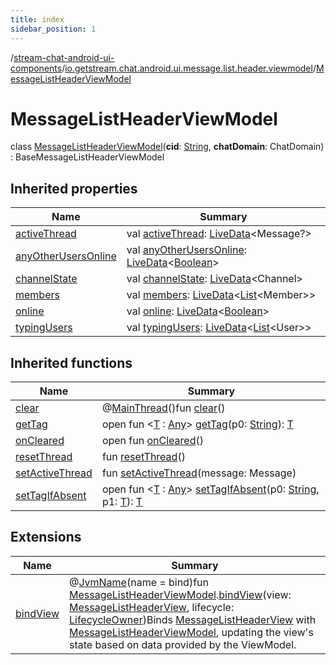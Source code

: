 ```yaml
---
title: index
sidebar_position: 1
---
```

/[stream-chat-android-ui-components](../../index.md)/[io.getstream.chat.android.ui.message.list.header.viewmodel](../index.md)/[MessageListHeaderViewModel](index.md)  
  
  
  
# MessageListHeaderViewModel  
class [MessageListHeaderViewModel](index.md)(**cid**: [String](https://kotlinlang.org/api/latest/jvm/stdlib/kotlin/-string/index.html), **chatDomain**: ChatDomain) : BaseMessageListHeaderViewModel  
  
## Inherited properties  
  
|  Name |  Summary | 
|---|---|
| <a name="io.getstream.chat.android.ui.message.list.header.viewmodel/MessageListHeaderViewModel/activeThread/#/PointingToDeclaration/"></a>[activeThread](index.md#-1756536328%2FProperties%2F-523872580)| <a name="io.getstream.chat.android.ui.message.list.header.viewmodel/MessageListHeaderViewModel/activeThread/#/PointingToDeclaration/"></a>val [activeThread](index.md#-1756536328%2FProperties%2F-523872580): [LiveData](https://developer.android.com/reference/kotlin/androidx/lifecycle/LiveData.html)&lt;Message?&gt;|
| <a name="io.getstream.chat.android.ui.message.list.header.viewmodel/MessageListHeaderViewModel/anyOtherUsersOnline/#/PointingToDeclaration/"></a>[anyOtherUsersOnline](index.md#-2097106693%2FProperties%2F-523872580)| <a name="io.getstream.chat.android.ui.message.list.header.viewmodel/MessageListHeaderViewModel/anyOtherUsersOnline/#/PointingToDeclaration/"></a>val [anyOtherUsersOnline](index.md#-2097106693%2FProperties%2F-523872580): [LiveData](https://developer.android.com/reference/kotlin/androidx/lifecycle/LiveData.html)&lt;[Boolean](https://kotlinlang.org/api/latest/jvm/stdlib/kotlin/-boolean/index.html)&gt;|
| <a name="io.getstream.chat.android.ui.message.list.header.viewmodel/MessageListHeaderViewModel/channelState/#/PointingToDeclaration/"></a>[channelState](index.md#1585826586%2FProperties%2F-523872580)| <a name="io.getstream.chat.android.ui.message.list.header.viewmodel/MessageListHeaderViewModel/channelState/#/PointingToDeclaration/"></a>val [channelState](index.md#1585826586%2FProperties%2F-523872580): [LiveData](https://developer.android.com/reference/kotlin/androidx/lifecycle/LiveData.html)&lt;Channel&gt;|
| <a name="io.getstream.chat.android.ui.message.list.header.viewmodel/MessageListHeaderViewModel/members/#/PointingToDeclaration/"></a>[members](index.md#1199095033%2FProperties%2F-523872580)| <a name="io.getstream.chat.android.ui.message.list.header.viewmodel/MessageListHeaderViewModel/members/#/PointingToDeclaration/"></a>val [members](index.md#1199095033%2FProperties%2F-523872580): [LiveData](https://developer.android.com/reference/kotlin/androidx/lifecycle/LiveData.html)&lt;[List](https://kotlinlang.org/api/latest/jvm/stdlib/kotlin.collections/-list/index.html)&lt;Member&gt;&gt;|
| <a name="io.getstream.chat.android.ui.message.list.header.viewmodel/MessageListHeaderViewModel/online/#/PointingToDeclaration/"></a>[online](index.md#-776396299%2FProperties%2F-523872580)| <a name="io.getstream.chat.android.ui.message.list.header.viewmodel/MessageListHeaderViewModel/online/#/PointingToDeclaration/"></a>val [online](index.md#-776396299%2FProperties%2F-523872580): [LiveData](https://developer.android.com/reference/kotlin/androidx/lifecycle/LiveData.html)&lt;[Boolean](https://kotlinlang.org/api/latest/jvm/stdlib/kotlin/-boolean/index.html)&gt;|
| <a name="io.getstream.chat.android.ui.message.list.header.viewmodel/MessageListHeaderViewModel/typingUsers/#/PointingToDeclaration/"></a>[typingUsers](index.md#218863553%2FProperties%2F-523872580)| <a name="io.getstream.chat.android.ui.message.list.header.viewmodel/MessageListHeaderViewModel/typingUsers/#/PointingToDeclaration/"></a>val [typingUsers](index.md#218863553%2FProperties%2F-523872580): [LiveData](https://developer.android.com/reference/kotlin/androidx/lifecycle/LiveData.html)&lt;[List](https://kotlinlang.org/api/latest/jvm/stdlib/kotlin.collections/-list/index.html)&lt;User&gt;&gt;|
  
  
## Inherited functions  
  
|  Name |  Summary | 
|---|---|
| <a name="androidx.lifecycle/ViewModel/clear/#/PointingToDeclaration/"></a>[clear](../../io.getstream.chat.android.ui.typing.viewmodel/TypingIndicatorViewModel/index.md#-1936886459%2FFunctions%2F-523872580)| <a name="androidx.lifecycle/ViewModel/clear/#/PointingToDeclaration/"></a>@[MainThread](https://developer.android.com/reference/kotlin/androidx/annotation/MainThread.html)()fun [clear](../../io.getstream.chat.android.ui.typing.viewmodel/TypingIndicatorViewModel/index.md#-1936886459%2FFunctions%2F-523872580)()|
| <a name="androidx.lifecycle/ViewModel/getTag/#kotlin.String/PointingToDeclaration/"></a>[getTag](../../io.getstream.chat.android.ui.typing.viewmodel/TypingIndicatorViewModel/index.md#-215894976%2FFunctions%2F-523872580)| <a name="androidx.lifecycle/ViewModel/getTag/#kotlin.String/PointingToDeclaration/"></a>open fun &lt;[T](../../io.getstream.chat.android.ui.typing.viewmodel/TypingIndicatorViewModel/index.md#-215894976%2FFunctions%2F-523872580) : [Any](https://kotlinlang.org/api/latest/jvm/stdlib/kotlin/-any/index.html)&gt; [getTag](../../io.getstream.chat.android.ui.typing.viewmodel/TypingIndicatorViewModel/index.md#-215894976%2FFunctions%2F-523872580)(p0: [String](https://kotlinlang.org/api/latest/jvm/stdlib/kotlin/-string/index.html)): [T](../../io.getstream.chat.android.ui.typing.viewmodel/TypingIndicatorViewModel/index.md#-215894976%2FFunctions%2F-523872580)|
| <a name="androidx.lifecycle/ViewModel/onCleared/#/PointingToDeclaration/"></a>[onCleared](../../io.getstream.chat.android.ui.typing.viewmodel/TypingIndicatorViewModel/index.md#-1930136507%2FFunctions%2F-523872580)| <a name="androidx.lifecycle/ViewModel/onCleared/#/PointingToDeclaration/"></a>open fun [onCleared](../../io.getstream.chat.android.ui.typing.viewmodel/TypingIndicatorViewModel/index.md#-1930136507%2FFunctions%2F-523872580)()|
| <a name="com.getstream.sdk.chat.viewmodel/BaseMessageListHeaderViewModel/resetThread/#/PointingToDeclaration/"></a>[resetThread](index.md#-799930488%2FFunctions%2F-523872580)| <a name="com.getstream.sdk.chat.viewmodel/BaseMessageListHeaderViewModel/resetThread/#/PointingToDeclaration/"></a>fun [resetThread](index.md#-799930488%2FFunctions%2F-523872580)()|
| <a name="com.getstream.sdk.chat.viewmodel/BaseMessageListHeaderViewModel/setActiveThread/#io.getstream.chat.android.client.models.Message/PointingToDeclaration/"></a>[setActiveThread](index.md#3947170%2FFunctions%2F-523872580)| <a name="com.getstream.sdk.chat.viewmodel/BaseMessageListHeaderViewModel/setActiveThread/#io.getstream.chat.android.client.models.Message/PointingToDeclaration/"></a>fun [setActiveThread](index.md#3947170%2FFunctions%2F-523872580)(message: Message)|
| <a name="androidx.lifecycle/ViewModel/setTagIfAbsent/#kotlin.String#TypeParam(bounds=[kotlin.Any])/PointingToDeclaration/"></a>[setTagIfAbsent](../../io.getstream.chat.android.ui.typing.viewmodel/TypingIndicatorViewModel/index.md#-1567230750%2FFunctions%2F-523872580)| <a name="androidx.lifecycle/ViewModel/setTagIfAbsent/#kotlin.String#TypeParam(bounds=[kotlin.Any])/PointingToDeclaration/"></a>open fun &lt;[T](../../io.getstream.chat.android.ui.typing.viewmodel/TypingIndicatorViewModel/index.md#-1567230750%2FFunctions%2F-523872580) : [Any](https://kotlinlang.org/api/latest/jvm/stdlib/kotlin/-any/index.html)&gt; [setTagIfAbsent](../../io.getstream.chat.android.ui.typing.viewmodel/TypingIndicatorViewModel/index.md#-1567230750%2FFunctions%2F-523872580)(p0: [String](https://kotlinlang.org/api/latest/jvm/stdlib/kotlin/-string/index.html), p1: [T](../../io.getstream.chat.android.ui.typing.viewmodel/TypingIndicatorViewModel/index.md#-1567230750%2FFunctions%2F-523872580)): [T](../../io.getstream.chat.android.ui.typing.viewmodel/TypingIndicatorViewModel/index.md#-1567230750%2FFunctions%2F-523872580)|
  
  
## Extensions  
  
|  Name |  Summary | 
|---|---|
| <a name="io.getstream.chat.android.ui.message.list.header.viewmodel//bindView/io.getstream.chat.android.ui.message.list.header.viewmodel.MessageListHeaderViewModel#io.getstream.chat.android.ui.message.list.header.MessageListHeaderView#androidx.lifecycle.LifecycleOwner/PointingToDeclaration/"></a>[bindView](../bindView.md)| <a name="io.getstream.chat.android.ui.message.list.header.viewmodel//bindView/io.getstream.chat.android.ui.message.list.header.viewmodel.MessageListHeaderViewModel#io.getstream.chat.android.ui.message.list.header.MessageListHeaderView#androidx.lifecycle.LifecycleOwner/PointingToDeclaration/"></a>@[JvmName](https://kotlinlang.org/api/latest/jvm/stdlib/kotlin.jvm/-jvm-name/index.html)(name = bind)fun [MessageListHeaderViewModel](index.md).[bindView](../bindView.md)(view: [MessageListHeaderView](../../io.getstream.chat.android.ui.message.list.header/MessageListHeaderView/index.md), lifecycle: [LifecycleOwner](https://developer.android.com/reference/kotlin/androidx/lifecycle/LifecycleOwner.html))Binds [MessageListHeaderView](../../io.getstream.chat.android.ui.message.list.header/MessageListHeaderView/index.md) with [MessageListHeaderViewModel](index.md), updating the view's state based on data provided by the ViewModel.|

